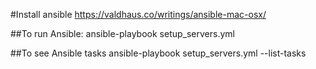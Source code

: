 #Install ansible
https://valdhaus.co/writings/ansible-mac-osx/

##To run Ansible:
ansible-playbook setup_servers.yml

##To see Ansible tasks
ansible-playbook setup_servers.yml --list-tasks
